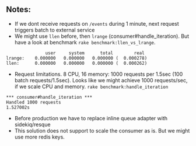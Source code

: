 ## Notes:
* If we dont receive requests on `/events` during 1 minute, next request triggers batch to external service
* We might use `llen` before, then `lrange` (consumer#handle_iteration). But have a look at benchmark `rake benchmark:llen_vs_lrange`.
```
               user     system      total        real
lrange:    0.000000   0.000000   0.000000 (  0.000278)
llen:      0.000000   0.000000   0.000000 (  0.000262)
```
* Request limitations. 8 CPU, 16 memory: 1000 requests per 1.5sec (100 batch requests/1.5sec). Looks like we might achieve 1000 requests/sec, if we scale CPU and memory.
`rake benchmark:handle_iteration`
```
*** consumer#handle_iteration ***
Handled 1000 requests
1.527002s
```
* Before production we have to replace inline queue adapter with sidekiq/resque
* This solution does not support to scale the consumer as is. But we might use more redis keys.
